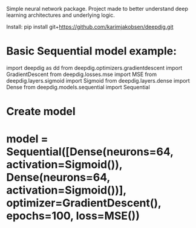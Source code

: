 Simple neural network package.
Project made to better understand deep learning architectures and underlying logic.

Install:
pip install git+https://github.com/karimjakobsen/deepdig.git


Basic Sequential model example:
====================================================================================================
import deepdig as dd
from deepdig.optimizers.gradientdescent import GradientDescent
from deepdig.losses.mse import MSE
from deepdig.layers.sigmoid import Sigmoid
from deepdig.layers.dense import Dense
from deepdig.models.sequential import Sequential


# Create model
model = Sequential([Dense(neurons=64, activation=Sigmoid()),
                    Dense(neurons=64, activation=Sigmoid())],
                   optimizer=GradientDescent(),
                   epochs=100, loss=MSE())
====================================================================================================

